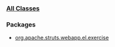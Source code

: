 ### [All Classes](allclasses-frame.html.md)

### Packages

-   [org.apache.struts.webapp.el.exercise](org/apache/struts/webapp/el/exercise/package-frame.html.md)

